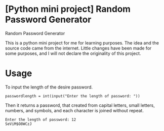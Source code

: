 # [Python mini project] Random Password Generator
 Random Password Generator

This is a python mini project for me for learning purposes. The idea and the source code came from the internet. Little changes have been made for some purposes, and I will not declare the originality of this project.

# Usage
To input the length of the desire password.

```
passwordlength = int(input("Enter the length of password: "))
```

Then it returns a password, that created from capital letters, small letters, numbers, and symbols, and each character is joined without repeat.

```
Enter the length of password: 12
SeViM$O8WCzJ 
```